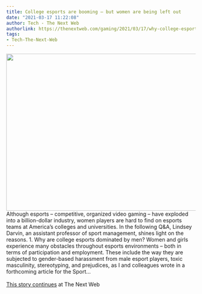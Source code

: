 ```yaml
---
title: College esports are booming — but women are being left out
date: "2021-03-17 11:22:08"
author: Tech - The Next Web
authorlink: https://thenextweb.com/gaming/2021/03/17/why-college-esports-dominated-by-men-syndication/
tags:
- Tech-The-Next-Web
---
```

<img src="https://cdn0.tnwcdn.com/wp-content/blogs.dir/1/files/2021/03/1-copy-31-796x417.jpg" width="796" height="417"><br />Although esports – competitive, organized video gaming – have exploded into a billion-dollar industry, women players are hard to find on esports teams at America’s colleges and universities. In the following Q&#38;A, Lindsey Darvin, an assistant professor of sport management, shines light on the reasons. 1. Why are college esports dominated by men? Women and girls experience many obstacles throughout esports environments – both in terms of participation and employment. These include the way they are subjected to gender-based harassment from male esport players, toxic masculinity, stereotyping, and prejudices, as I and colleagues wrote in a forthcoming article for the Sport&#8230; <br><br><a href="https://thenextweb.com/gaming/2021/03/17/why-college-esports-dominated-by-men-syndication/?utm_source=social&#038;utm_medium=feed&#038;utm_campaign=profeed">This story continues</a> at The Next Web